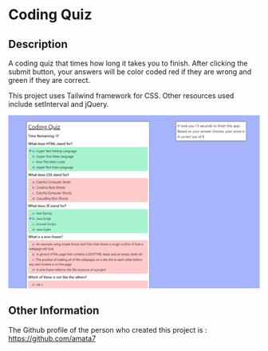 # Coding Quiz

## Description

A coding quiz that times how long it takes you to finish. After clicking the submit button, your answers will be color coded red if they are wrong and green if they are correct.

This project uses Tailwind framework for CSS. Other resources used include setInterval and jQuery.

![example of finished quiz](/main/img/coding-quiz.png)

## Other Information

The Github profile of the person who created this project is : https://github.com/amata7
